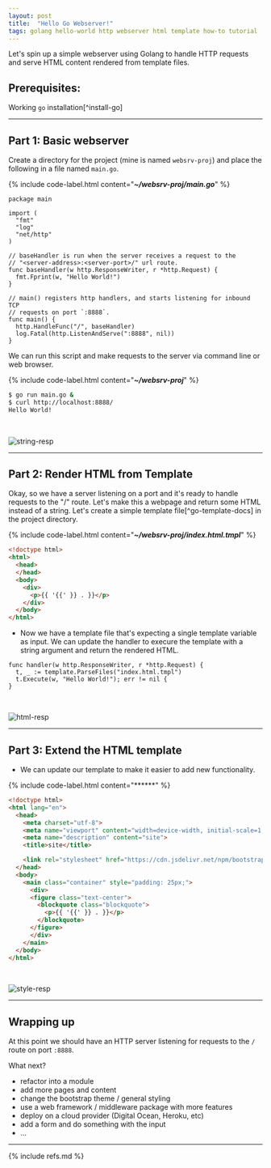 ```yaml
---
layout: post
title:  "Hello Go Webserver!"
tags: golang hello-world http webserver html template how-to tutorial
---
```


Let's spin up a simple webserver using Golang to handle HTTP 
requests and serve HTML content rendered from template files.

## Prerequisites:

Working `go` installation[^install-go]

---
## Part 1: Basic webserver 

Create a directory for the project (mine is named `websrv-proj`) and place the following in a file named `main.go`.

{% include code-label.html content="***~/websrv-proj/main.go***" %}
```golang
package main

import (
  "fmt"
  "log"
  "net/http"
)

// baseHandler is run when the server receives a request to the 
// "<server-address>:<server-port>/" url route.
func baseHandler(w http.ResponseWriter, r *http.Request) {
  fmt.Fprint(w, "Hello World!")
}

// main() registers http handlers, and starts listening for inbound TCP 
// requests on port `:8888`.
func main() {
  http.HandleFunc("/", baseHandler)
  log.Fatal(http.ListenAndServe(":8888", nil))
}
```

We can run this script and make requests to the server via command line or web browser.

{% include code-label.html content="***~/websrv-proj***" %}
```bash
$ go run main.go &
$ curl http://localhost:8888/
Hello World!
```

<br>

![string-resp](/assets/img/string-resp.png)

---
## Part 2: Render HTML from Template

Okay, so we have a server listening on a port and it's ready to handle requests to 
the "/" route. Let's make this a webpage and return some HTML instead of a string. 
Let's create a simple template file[^go-template-docs] in the project directory.

{% include code-label.html content="***~/websrv-proj/index.html.tmpl***" %}
```html
<!doctype html>
<html>
  <head>
  </head>
  <body>
    <div>
      <p>{{ '{{' }} . }}</p>
    </div>
  </body>
</html>
```

- Now we have a template file that's expecting a single template variable as input.
  We can update the handler to execure the template with a string argument and return 
  the rendered HTML.


```golang
func handler(w http.ResponseWriter, r *http.Request) {
  t, _ := template.ParseFiles("index.html.tmpl")
  t.Execute(w, "Hello World!"); err != nil {
}
```

<br>

![html-resp](/assets/img/html-resp.png)

---
## Part 3: Extend the HTML template

- We can update our template to make it easier to add new functionality.

{% include code-label.html content="******" %}
```html
<!doctype html>
<html lang="en">
  <head>
    <meta charset="utf-8">
    <meta name="viewport" content="width=device-width, initial-scale=1, shrink-to-fit=no">
    <meta name="description" content="site">
    <title>site</title>

    <link rel="stylesheet" href="https://cdn.jsdelivr.net/npm/bootstrap@4.6.2/dist/css/bootstrap.min.css" integrity="sha384-xOolHFLEh07PJGoPkLv1IbcEPTNtaed2xpHsD9ESMhqIYd0nLMwNLD69Npy4HI+N" crossorigin="anonymous">
  </head>
  <body>
    <main class="container" style="padding: 25px;">
      <div>
      <figure class="text-center">
        <blockquote class="blockquote">
          <p>{{ '{{' }} . }}</p>
        </blockquote>
      </figure>
      </div>
    </main>
  </body>
</html>
```

<br>

![style-resp](/assets/img/styled.png)

---
## Wrapping up

At this point we should have an HTTP server listening for requests to the
`/` route on port `:8888`. 

What next?

- refactor into a module
- add more pages and content
- change the bootstrap theme / general styling
- use a web framework / middleware package with more features
- deploy on a cloud provider (Digital Ocean, Heroku, etc)
- add a form and do something with the input
- ...

---

{% include refs.md %}